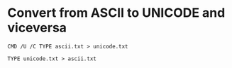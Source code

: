  # Convert from ASCII to UNICODE and viceversa
```batchfile
CMD /U /C TYPE ascii.txt > unicode.txt

TYPE unicode.txt > ascii.txt
```
